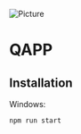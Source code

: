 ![Picture](http://www.miraway.vn/templates/webdemo/images/logo.png)

# QAPP

## Installation
Windows:

```sh
npm run start
```
